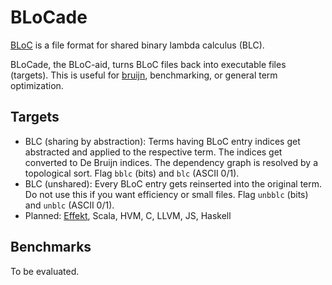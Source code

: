 # BLoCade

[BLoC](https://github.com/marvinborner/bloc) is a file format for shared
binary lambda calculus (BLC).

BLoCade, the BLoC-aid, turns BLoC files back into executable files
(targets). This is useful for [bruijn](https://bruijn.marvinborner.de),
benchmarking, or general term optimization.

## Targets

-   BLC (sharing by abstraction): Terms having BLoC entry indices get
    abstracted and applied to the respective term. The indices get
    converted to De Bruijn indices. The dependency graph is resolved by
    a topological sort. Flag `bblc` (bits) and `blc` (ASCII 0/1).
-   BLC (unshared): Every BLoC entry gets reinserted into the original
    term. Do not use this if you want efficiency or small files. Flag
    `unbblc` (bits) and `unblc` (ASCII 0/1).
-   Planned: [Effekt](https://effekt-lang.org), Scala, HVM, C, LLVM, JS,
    Haskell

## Benchmarks

To be evaluated.
